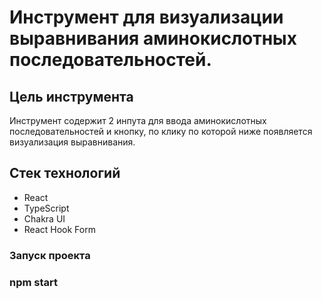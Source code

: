 # Инструмент для визуализации выравнивания аминокислотных последовательностей.
## Цель инструмента
Инструмент содержит 2 инпута для ввода аминокислотных последовательностей и кнопку, по клику по которой ниже появляется визуализация выравнивания.

## Стек технологий
* React
* TypeScript
* Chakra UI
* React Hook Form
  
### Запуск проекта
### npm start
